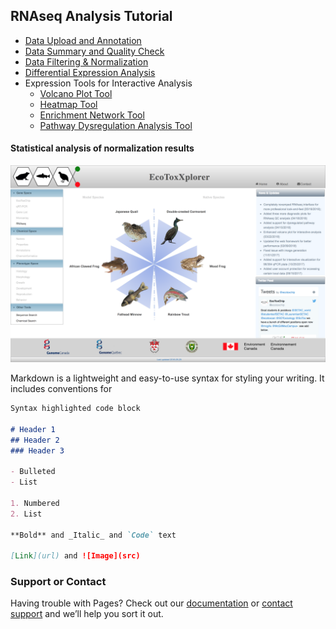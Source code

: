 ## RNAseq Analysis Tutorial

- [Data Upload and Annotation](rnaseq_upload.md)
- [Data Summary and Quality Check](rnaseq_qc.md)
- [Data Filtering & Normalization](rnaseq_filtering.md)
- [Differential Expression Analysis](rnaseq_DEG.md)
- Expression Tools for Interactive Analysis
  - [Volcano Plot Tool](rnaseq_volcano_tool.md)
  - [Heatmap Tool](heatmap_tool.md)
  - [Enrichment Network Tool](enrichment_network_tool.md)
  - [Pathway Dysregulation Analysis Tool](dysregulation_tool.md)

#### Statistical analysis of normalization results
![Image](RNAseq_main.png)




Markdown is a lightweight and easy-to-use syntax for styling your writing. It includes conventions for

```markdown
Syntax highlighted code block

# Header 1
## Header 2
### Header 3

- Bulleted
- List

1. Numbered
2. List

**Bold** and _Italic_ and `Code` text

[Link](url) and ![Image](src)
```

### Support or Contact

Having trouble with Pages? Check out our [documentation](https://help.github.com/categories/github-pages-basics/) or [contact support](https://github.com/contact) and we’ll help you sort it out.
